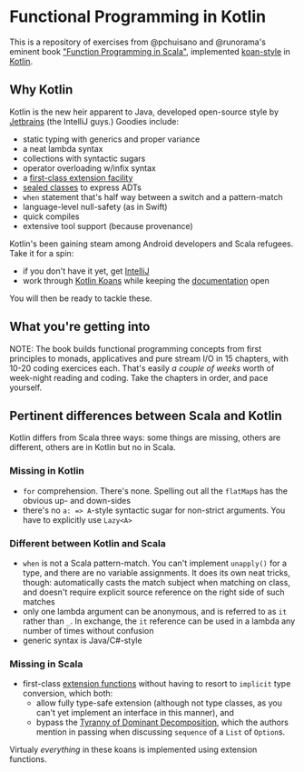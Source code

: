 # Functional Programming in Kotlin

This is a repository of exercises from @pchuisano and @runorama's eminent book ["Function Programming in Scala"](https://www.manning.com/books/functional-programming-in-scala), implemented [koan-style](https://sinairv.wordpress.com/2012/05/27/programming-koans-one-of-the-best-ways-to-learn-a-new-language-or-framework) in [Kotlin](http://kotlinlang.org).

## Why Kotlin

Kotlin is the new heir apparent to Java, developed open-source style by [Jetbrains](https://www.jetbrains.com) (the IntelliJ guys.) Goodies include:
- static typing with generics and proper variance
- a neat lambda syntax
- collections with syntactic sugars
- operator overloading w/infix syntax
- a [first-class extension facility](https://kotlinlang.org/docs/reference/extensions.html)
- [sealed classes](https://kotlinlang.org/docs/reference/classes.html) to express ADTs
- `when` statement that's half way between a switch and a pattern-match
- language-level null-safety (as in Swift)
- quick compiles
- extensive tool support (because provenance)

Kotlin's been gaining steam among Android developers and Scala refugees. Take it for a spin:
- if you don't have it yet, get [IntelliJ](https://www.jetbrains.com/idea)
- work through [Kotlin Koans](https://kotlinlang.org/docs/tutorials/koans.html) while keeping the [documentation](http://kotlinlang.org/docs/reference) open 

You will then be ready to tackle these.

## What you're getting into

NOTE: The book builds functional programming concepts from first principles to monads, applicatives and pure stream I/O in 15 chapters, with 10-20 coding exercices each. That's easily *a couple of weeks* worth of week-night reading and coding. Take the chapters in order, and pace yourself.

## Pertinent differences between Scala and Kotlin

Kotlin differs from Scala three ways: some things are missing, others are different, others are in Kotlin but no in Scala.

### Missing in Kotlin

- `for` comprehension. There's none. Spelling out all the `flatMap`s has the obvious up- and down-sides
- there's no `a: => A`-style syntactic sugar for non-strict arguments. You have to explicitly use `Lazy<A>`

### Different between Kotlin and Scala

- `when` is not a Scala pattern-match. You can't implement `unapply()` for a type, and there are no variable assignments. It does its own neat tricks, though: automatically casts the match subject when matching on class, and doesn't require explicit source reference on the right side of such matches
- only one lambda argument can be anonymous, and is referred to as `it` rather than `_`. In exchange, the `it` reference can be used in a lambda any number of times without confusion
- generic syntax is Java/C#-style

### Missing in Scala
- first-class [extension functions](https://kotlinlang.org/docs/reference/extensions.html) without having to resort to `implicit` type conversion, which both:
    - allow fully type-safe extension (although not type classes, as you can't yet implement an interface in this manner), and 
    - bypass the [Tyranny of Dominant Decomposition](http://citeseerx.ist.psu.edu/viewdoc/download?doi=10.1.1.9.5189&rep=rep1&type=pdf), which the authors mention in passing when discussing `sequence` of a `List` of `Option`s. 
  
Virtualy *everything* in these koans is implemented using extension functions.
